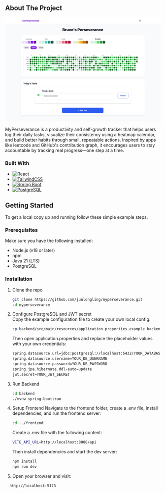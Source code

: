 <!-- ABOUT THE PROJECT -->
## About The Project

[![MyPerseverance][product-screenshot]](https://example.com)

MyPerseverance is a productivity and self-growth tracker that helps users log their daily tasks, visualize their consistency using a heatmap calendar, and build better habits through small, repeatable actions. Inspired by apps like leetcode and GitHub's contribution graph, it encourages users to stay accountable by tracking real progress—one step at a time.


### Built With

* [![React][React.js]][React-url]
* [![TailwindCSS][TailwindCSS-badge]][TailwindCSS-url]
* [![Spring Boot][SpringBoot-badge]][SpringBoot-url]
* [![PostgreSQL][PostgreSQL-badge]][PostgreSQL-url]


<!-- GETTING STARTED -->
## Getting Started

To get a local copy up and running follow these simple example steps.

### Prerequisites

Make sure you have the following installed:

* Node.js (v18 or later)
* npm
* Java 21 (LTS)
* PostgreSQL

### Installation 
1. Clone the repo
   ```sh
   git clone https://github.com/junlongling/myperseverance.git
   cd myperseverance
   ```
2. Configure PostgreSQL and JWT secret  
   Copy the example configuration file to create your own local config:
   ```sh
   cp backend/src/main/resources/application.properties.example backend/src/main/resources/application.properties
   ```
   Then open application.properties and replace the placeholder values with your own credentials:
   ```sh
   spring.datasource.url=jdbc:postgresql://localhost:5432/YOUR_DATABASE_NAME
   spring.datasource.username=YOUR_DB_USERNAME
   spring.datasource.password=YOUR_DB_PASSWORD
   spring.jpa.hibernate.ddl-auto=update
   jwt.secret=YOUR_JWT_SECRET
   ```
3. Run Backend
   ```sh
   cd backend
   ./mvnw spring-boot:run
   ```
4. Setup Frontend
   Navigate to the frontend folder, create a .env file, install dependencies, and run the frontend server:
   ```sh
   cd ../frontend
   ```
   Create a .env file with the following content:
   ```sh
   VITE_API_URL=http://localhost:8080/api
   ```
   Then install dependencies and start the dev server:
   ```sh
   npm install
   npm run dev
   ```
5. Open your browser and visit:
 ```sh
   http://localhost:5173
```

<!-- MARKDOWN LINKS & IMAGES -->
<!-- https://www.markdownguide.org/basic-syntax/#reference-style-links -->
[product-screenshot]: images/my.png
[React.js]: https://img.shields.io/badge/React-20232A?style=for-the-badge&logo=react&logoColor=61DAFB
[React-url]: https://reactjs.org/
[React.js]: https://img.shields.io/badge/React-20232A?style=for-the-badge&logo=react&logoColor=61DAFB
[React-url]: https://reactjs.org/
[TailwindCSS-badge]: https://img.shields.io/badge/TailwindCSS-0ea5e9?style=for-the-badge&logo=tailwindcss&logoColor=white
[TailwindCSS-url]: https://tailwindcss.com/
[SpringBoot-badge]: https://img.shields.io/badge/Spring_Boot-6DB33F?style=for-the-badge&logo=springboot&logoColor=white
[SpringBoot-url]: https://spring.io/projects/spring-boot
[PostgreSQL-badge]: https://img.shields.io/badge/PostgreSQL-316192?style=for-the-badge&logo=postgresql&logoColor=white
[PostgreSQL-url]: https://www.postgresql.org/

